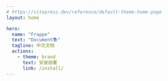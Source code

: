 ```yaml
---
# https://vitepress.dev/reference/default-theme-home-page
layout: home

hero:
  name: "Frappe"
  text: "Document📚"
  tagline: 中文文档
  actions:
    - theme: brand
      text: 安装部署
      link: /install/
---
```


